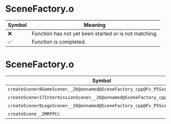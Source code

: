 # SceneFactory.o
| Symbol | Meaning 
| ------------- | ------------- 
| :x: | Function has not yet been started or is not matching. 
| :white_check_mark: | Function is completed. 


# SceneFactory.o
| Symbol | Decompiled? |
| ------------- | ------------- |
| `createScene<9GameScene>__26@unnamed@SceneFactory_cpp@Fv_P5Scene` | :x: |
| `createScene<17IntermissionScene>__26@unnamed@SceneFactory_cpp@Fv_P5Scene` | :x: |
| `createScene<9LogoScene>__26@unnamed@SceneFactory_cpp@Fv_P5Scene` | :x: |
| `createScene__2MRFPCc` | :x: |
